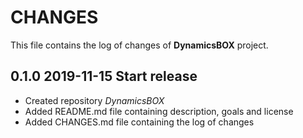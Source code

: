 # CHANGES
This file contains the log of changes of **DynamicsBOX** project.


## 0.1.0 2019-11-15 Start release
- Created repository *DynamicsBOX*
- Added README.md file containing description, goals and license
- Added CHANGES.md file containing the log of changes